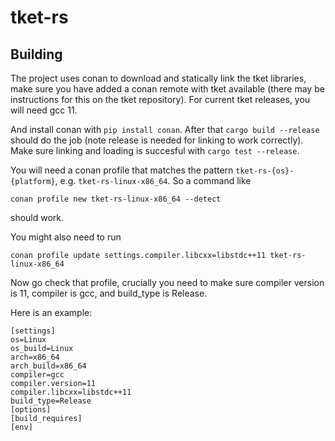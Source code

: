 # tket-rs

## Building

The project uses conan to download and statically link the tket libraries, make sure you
have added a conan remote with tket available (there may be instructions for
this on the tket repository). For current tket releases, you will need gcc 11.

And install conan with `pip install conan`. 
After that `cargo build --release` should do the job (note release is needed for
linking to work correctly). Make sure linking and loading is succesful with
`cargo test --release`. 

You will need a conan profile that matches the pattern
`tket-rs-{os}-{platform}`, e.g. `tket-rs-linux-x86_64`. So a command like

```
conan profile new tket-rs-linux-x86_64 --detect
```


should work. 

You might also need to run 

```
conan profile update settings.compiler.libcxx=libstdc++11 tket-rs-linux-x86_64
```


Now go check that profile, crucially you need to make sure compiler version is
11, compiler is gcc, and build_type is Release.


Here is an example: 
```
[settings]
os=Linux
os_build=Linux
arch=x86_64
arch_build=x86_64
compiler=gcc
compiler.version=11
compiler.libcxx=libstdc++11
build_type=Release
[options]
[build_requires]
[env]
```